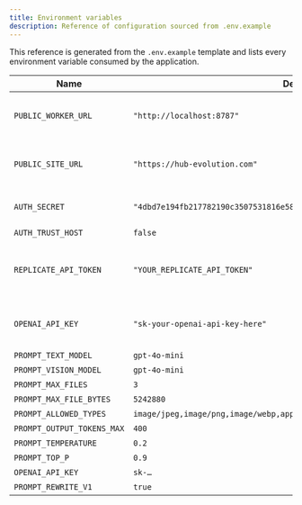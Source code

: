 ```yaml
---
title: Environment variables
description: Reference of configuration sourced from .env.example
---
```


This reference is generated from the `.env.example` template and lists every environment variable consumed by the application.

| Name | Default | Description |
| --- | --- | --- |
| `PUBLIC_WORKER_URL` | `"http://localhost:8787"` | Die URL des lokal laufenden Cloudflare Workers, damit das Frontend weiß, wohin es Anfragen senden soll. |
| `PUBLIC_SITE_URL` | `"https://hub-evolution.com"` | Kanonische Site-URL (wird u.a. für die dynamische Sitemap genutzt) In Produktion auf die .com-Domain setzen |
| `AUTH_SECRET` | `"4dbd7e194fb217782190c3507531816e58cde5ea900319b26166a8ba86f1e601"` | Auth.js v5 Configuration Generate a secret with: openssl rand -hex 32 |
| `AUTH_TRUST_HOST` | `false` | — |
| `REPLICATE_API_TOKEN` | `"YOUR_REPLICATE_API_TOKEN"` | AI Image Enhancer Replicate API token (required for AI image generation) Obtain from https://replicate.com/account/api-tokens |
| `OPENAI_API_KEY` | `"sk-your-openai-api-key-here"` | OpenAI API Key (for Assistants API) Obtain from https://platform.openai.com/api-keys |
| `PROMPT_TEXT_MODEL` | `gpt-4o-mini` | — |
| `PROMPT_VISION_MODEL` | `gpt-4o-mini` | — |
| `PROMPT_MAX_FILES` | `3` | — |
| `PROMPT_MAX_FILE_BYTES` | `5242880` | — |
| `PROMPT_ALLOWED_TYPES` | `image/jpeg,image/png,image/webp,application/pdf,text/plain,text/markdown` | — |
| `PROMPT_OUTPUT_TOKENS_MAX` | `400` | — |
| `PROMPT_TEMPERATURE` | `0.2` | — |
| `PROMPT_TOP_P` | `0.9` | — |
| `OPENAI_API_KEY` | `sk-…` | — |
| `PROMPT_REWRITE_V1` | `true` | — |
